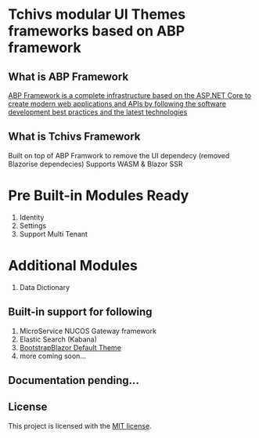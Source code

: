 # Tchivs modular UI Themes frameworks based on ABP framework

## What is ABP Framework
<a target="_blank" href="https://github.com/abpframework">ABP Framework is a complete infrastructure based on the ASP.NET Core to create modern web applications and APIs by following the software development best practices and the latest technologies</a>

## What is Tchivs Framework
Built on top of ABP Framwork to remove the UI dependecy (removed Blazorise dependecies)
Supports WASM & Blazor SSR 
# Pre Built-in Modules Ready
  1) Identity
  2) Settings
  3) Support Multi Tenant
  
# Additional Modules
  1) Data Dictionary
 
## Built-in support for following
  1) MicroService NUCOS Gateway framework
  2) Elastic Search (Kabana)
  3) <a target="_blank" href="https://github.com/dotnetcore/BootstrapBlazor">BootstrapBlazor Default Theme </a>
  4) more coming soon...

## Documentation pending...


## License

This project is licensed with the [MIT license](LICENSE).
